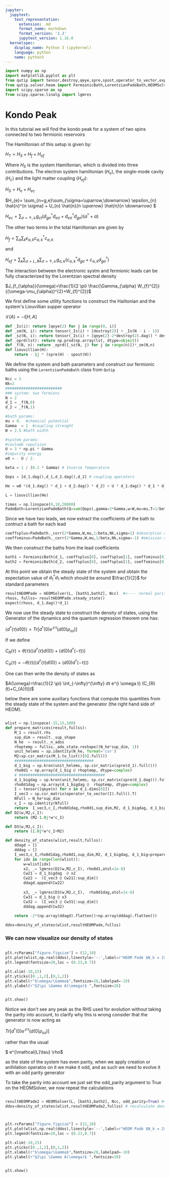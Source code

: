 ```yaml
---
jupyter:
  jupytext:
    text_representation:
      extension: .md
      format_name: markdown
      format_version: '1.3'
      jupytext_version: 1.16.0
  kernelspec:
    display_name: Python 3 (ipykernel)
    language: python
    name: python3
---
```


```python
import numpy as np
import matplotlib.pyplot as plt
from qutip import tensor,destroy,qeye,spre,spost,operator_to_vector,expect,qeye
from qutip.solver.heom import FermionicBath,LorentzianPadeBath,HEOMSolver
import scipy.sparse as sp
from scipy.sparse.linalg import lgmres
```

<!-- #region -->
# Kondo  Peak

In this tutorial we will find the kondo peak for a system of two spins connected to two fermionic reservoirs 

The Hamiltonian of this setup is given by:

$H_{T}=H_{S}+H_{f}+H_{ef}$

Where $H_{S}$ is the system Hamiltonian, which is divided into three contributions. The electron system hamiltonian ($H_{e}$), the single-mode cavity ($H_{c}$) and the light matter coupling ($H_{ef}$):

$H_{S} = H_{e} + H_{ec}$


$H_{e}=  \sum_{n=g,e}\sum_{\sigma=\uparrow,\downarrow} \epsilon_{n} \hat{n}^{n \sigma} + U_{n} \hat{n}_{n \uparrow} \hat{n}_{n \downarrow} $

$H_{ec} = \sum_{\sigma=\uparrow,\downarrow} g_{ct} (d_{g\sigma}^{\dagger} d_{e\sigma} + d_{e\sigma}^{\dagger} d_{g\sigma} )(a^{\dagger}+a)$


The other two terms in the total Hamiltonian are given by

$H_{f}= \sum_{\alpha} \sum_{k} \epsilon_{\alpha,k} c^{\dagger}_{\alpha,k}c_{\alpha,k}$

and

$H_{ef}= \sum_{k} \sum_{\alpha=L,R} \sum_{\sigma=\uparrow,\downarrow} g_{\alpha,k} (c_{\alpha,k}^{\dagger} d_{g\sigma}+c_{\alpha,k} d_{g\sigma}^{\dagger})$


The interaction between the electronic systm and fermionic leads can be fully characterized by the Lorentzian spectral density

$J_{f_{\alpha}}(\omega)=\frac{1}{2 \pi} \frac{\Gamma_{\alpha} W_{f}^{2}}{(\omega-\mu_{\alpha})^{2}+W_{f}^{2}}$


<!-- #endregion -->

We first define some utility functions to construct the Hailtonian and  the system's Liouvillian supper operator

$\mathcal{L}(A)= - i [ H , A]$

```python
def _Is(i): return [qeye(2) for j in range(0, i)]
def _sm(N, i): return tensor(_Is(i) + [destroy(2)] + _Is(N - i - 1))
def _sz(N, i): return tensor(_Is(i) + [qeye(2)-2*destroy(2).dag() * destroy(2)] + _Is(N - i - 1))
def _oprd(lst): return np.prod(np.array(lst, dtype=object))
def _f(N, n): return _oprd([_sz(N, j) for j in range(n)])*_sm(N,n)
def liouvillian(H):
    return - 1j * (spre(H) - spost(H))
```

We define the system and bath parameters and  construct our fermionic baths using the `LorentzianPadeBath`  class from `Qutip`

```python
Ncc = 5
Nk=2
#########################
### system: two fermions
N = 2
d_1 = _f(N,0)
d_2 = _f(N,1)

#bath params:
mu = 0.  #chemical potential
Gamma  = 1  #coupling strenght
W = 2.5 #bath width

#system params:
#coulomb repulsion
U = 3 * np.pi * Gamma
#impurity energy
w0 = - U / 2.

beta = 1 / (0.2 * Gamma) # Inverse Temperature

Qops = [d_1.dag(),d_1,d_2.dag(),d_2] # coupling operators 

He = w0 *(d_1.dag() * d_1 + d_2.dag() * d_2) + U * d_1.dag() * d_1 * d_2.dag() * d_2

L = liouvillian(He) 

times = np.linspace(0,10,20000)
PadeBath=LorentzianPadeBath(Q=sum(Qops),gamma=2*Gamma,w=W,mu=mu,T=1/beta,Nk=Nk)
```

Since we have two leads, we now extract the coefficients of the bath to contruct a bath for each lead

```python
coeffsplus=PadeBath._corr(2*Gamma,W,mu,1/beta,Nk,sigma=1) #absorption coefficients
coeffsminus=PadeBath._corr(2*Gamma,W,mu,1/beta,Nk,sigma=-1) #emission coefficients
```

We then construct the baths from the lead coefficients

```python
bath1 = FermionicBath(d_1, coeffsplus[0], coeffsplus[1], coeffsminus[0], coeffsminus[1], tag ="Lead 1")
bath2 = FermionicBath(d_2, coeffsplus[0], coeffsplus[1], coeffsminus[0], coeffsminus[1], tag ="Lead 2")
```

At this point we obtain the steady state of the system and obtain the expectation value of $d_{1}^{\dagger} d_{1}$ which should be around $\frac{1}{2}$ for standard parameters

```python
resultHEOMPade = HEOMSolver(L, [bath1,bath2], Ncc)  #<---- normal parity HEOM to get normal steadystate
rhoss, fullss= resultHEOMPade.steady_state()
expect(rhoss, d_1.dag()*d_1)
```

We now use the steady state to construct the density of states, using the Generator of the dynamics and the quantum regression theorem one has:

$\langle d^{\dagger}(\tau) d(0) \rangle = Tr[d^{\dagger}(0) e^{\mathcal{L}\tau} \big(d(0) \rho_{ss}\big)]$

If we define 

$C_{R}(\tau)=\theta(\tau)(\langle d^{\dagger}(\tau) d(0) \rangle+\langle  d(0) d^{\dagger}(-\tau) \rangle)$

$C_{A}(\tau)=-\theta(\tau)(\langle d^{\dagger}(\tau) d(0) \rangle+\langle  d(0) d^{\dagger}(-\tau) \rangle)$

One can then write the density of states as 

$A(\omega)=\frac{1}{2 \pi} \int_{-\infty}^{\infty} dt e^{i \omega t} (C_{R}(t)+C_{A}(t))$

below there are some auxiliary functions that compute this quantities from the steady state of the system and the generator (the right hand side of HEOM). 

```python

wlist = np.linspace(-15,15,100)
def prepare_matrices(result,fullss):
    M_1 = result.rhs
    sup_dim = result._sup_shape
    N_he  = result._n_ados
    rhoptemp = fullss._ado_state.reshape((N_he*sup_dim, 1))
    unit_helems = sp.identity(N_he, format='csr')
    M2=sp.csr_matrix(M_1.to_list()[0].full())
    ###################################
    d_1_big = sp.kron(unit_helems, sp.csr_matrix(spre(d_1).full()))
    rho0d1 = np.array(d_1_big @ rhoptemp, dtype=complex)
    # ######################################
    d_1_bigdag = sp.kron(unit_helems, sp.csr_matrix(spre(d_1.dag()).full()))
    rho0d1dag = np.array(d_1_bigdag @  rhoptemp, dtype=complex)
    I = tensor([qeye(n) for n in d_1.dims[0]])
    I_vec3 = sp.csr_matrix(operator_to_vector(I).full().T)
    Nfull = N_he*sup_dim
    c_I = sp.identity(Nfull)
    return  I_vec3,c_I,rho0d1dag,rho0d1,sup_dim,M2, d_1_bigdag, d_1_big
def D2(w,M2,c_I):
    return (M2-1.0j*w*c_I)

def D3(w,M2,c_I):
    return (1.0j*w*c_I+M2)

def density_of_states(wlist,result,fullss):
    ddagd = []
    dddag = []
    I_vec3,c_I,rho0d1dag,rho0d1,sup_dim,M2, d_1_bigdag, d_1_big=prepare_matrices(result,fullss)
    for idx in range(len(wlist)):
        w=wlist[idx]
        x2, _= lgmres(D2(w,M2,c_I), rho0d1,atol=1e-8)
        Cw21 = d_1_bigdag  @ x2
        Cw22 =  (I_vec3 @ Cw21[:sup_dim])
        ddagd.append(Cw22)
        
        x3, _= lgmres(D3(w,M2,c_I),  rho0d1dag,atol=1e-8)
        Cw31 = d_1_big @ x3
        Cw32 =  (I_vec3 @ Cw31[:sup_dim])
        dddag.append(Cw32)
        
    return -2*(np.array(ddagd).flatten()+np.array(dddag).flatten())
```

```python
ddos=density_of_states(wlist,resultHEOMPade,fullss)
```

### We can now visualize our density of states

```python

plt.rcParams["figure.figsize"] = (12,10)
plt.plot(wlist,np.real(ddos),linestyle='--',label=r"HEOM Padé $N_k = 2$",linewidth=4)
plt.legend(fontsize=20,loc = (0.23,0.7))

plt.xlim(-10,15)
plt.yticks([0.,1,2],[0,1,2])
plt.xlabel(r"$\omega/\Gamma$",fontsize=28,labelpad=-10)
plt.ylabel(r"$2\pi \Gamma A(\omega)$ ",fontsize=28)

         
plt.show()
```

Notice we don't see any peak as the RHS used for evolution without taking the parity into account, to clarify why this is wrong consider that the generator is now acting as

$Tr[d^{\dagger}(0) e^{\mathcal{L}\tau} \big(d(0) \rho_{ss}\big)]$

rather than the usual 

$ e^{\mathcal{L}\tau} \rho$

as the state of the system has even parity, when we apply creation or anihilation operatos on it we make it odd, and as such we need to evolve it with an odd parity generator

To take the parity into account we just set the odd_parity argument to True on the HEOMSolver, we now repeat the calculations

```python

resultHEOMPade2 = HEOMSolver(L, [bath1,bath2], Ncc, odd_parity=True) #<------ use ODD parity 
ddos=density_of_states(wlist,resultHEOMPade2,fullss) # recalculate density of states with odd parity
```

```python


plt.rcParams["figure.figsize"] = (12,10)
plt.plot(wlist,np.real(ddos),linestyle='--',label=r"HEOM Padé $N_k = 2$",linewidth=4)
plt.legend(fontsize=20,loc = (0.23,0.7))

plt.xlim(-10,15)
plt.yticks([0.,1,2],[0,1,2])
plt.xlabel(r"$\omega/\Gamma$",fontsize=28,labelpad=-10)
plt.ylabel(r"$2\pi \Gamma A(\omega)$ ",fontsize=28)

         
plt.show()
```
